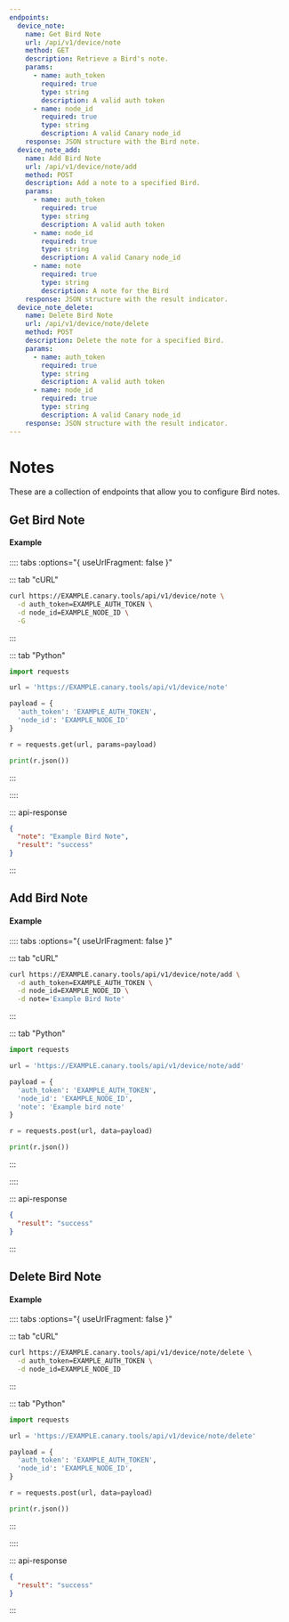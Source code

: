 ```yaml
---
endpoints:
  device_note:
    name: Get Bird Note
    url: /api/v1/device/note
    method: GET
    description: Retrieve a Bird's note.
    params:
      - name: auth_token
        required: true
        type: string
        description: A valid auth token
      - name: node_id
        required: true
        type: string
        description: A valid Canary node_id
    response: JSON structure with the Bird note.
  device_note_add:
    name: Add Bird Note
    url: /api/v1/device/note/add
    method: POST
    description: Add a note to a specified Bird.
    params:
      - name: auth_token
        required: true
        type: string
        description: A valid auth token
      - name: node_id
        required: true
        type: string
        description: A valid Canary node_id
      - name: note
        required: true
        type: string
        description: A note for the Bird
    response: JSON structure with the result indicator.
  device_note_delete:
    name: Delete Bird Note
    url: /api/v1/device/note/delete
    method: POST
    description: Delete the note for a specified Bird.
    params:
      - name: auth_token
        required: true
        type: string
        description: A valid auth token
      - name: node_id
        required: true
        type: string
        description: A valid Canary node_id
    response: JSON structure with the result indicator.
---
```


# Notes

These are a collection of endpoints that allow you to configure Bird notes.

<APIEndpoints :endpoints="$page.frontmatter.endpoints" :path="$page.regularPath"/>

## Get Bird Note

<APIDetails :endpoint="$page.frontmatter.endpoints.device_note"/>

#### Example

:::: tabs :options="{ useUrlFragment: false }"

::: tab "cURL"

``` bash
curl https://EXAMPLE.canary.tools/api/v1/device/note \
  -d auth_token=EXAMPLE_AUTH_TOKEN \
  -d node_id=EXAMPLE_NODE_ID \
  -G
```

:::


::: tab "Python"

``` python
import requests

url = 'https://EXAMPLE.canary.tools/api/v1/device/note'

payload = {
  'auth_token': 'EXAMPLE_AUTH_TOKEN',
  'node_id': 'EXAMPLE_NODE_ID'
}

r = requests.get(url, params=payload)

print(r.json())
```

:::

::::


::: api-response
```json
{
  "note": "Example Bird Note",
  "result": "success"
}
```
:::

## Add Bird Note

<APIDetails :endpoint="$page.frontmatter.endpoints.device_note_add"/>

#### Example

:::: tabs :options="{ useUrlFragment: false }"

::: tab "cURL"

``` bash
curl https://EXAMPLE.canary.tools/api/v1/device/note/add \
  -d auth_token=EXAMPLE_AUTH_TOKEN \
  -d node_id=EXAMPLE_NODE_ID \
  -d note='Example Bird Note'
```

:::


::: tab "Python"

``` python
import requests

url = 'https://EXAMPLE.canary.tools/api/v1/device/note/add'

payload = {
  'auth_token': 'EXAMPLE_AUTH_TOKEN',
  'node_id': 'EXAMPLE_NODE_ID',
  'note': 'Example bird note'
}

r = requests.post(url, data=payload)

print(r.json())
```

:::

::::


::: api-response
```json
{
  "result": "success"
}
```
:::

## Delete Bird Note

<APIDetails :endpoint="$page.frontmatter.endpoints.device_note_delete"/>

#### Example

:::: tabs :options="{ useUrlFragment: false }"

::: tab "cURL"

``` bash
curl https://EXAMPLE.canary.tools/api/v1/device/note/delete \
  -d auth_token=EXAMPLE_AUTH_TOKEN \
  -d node_id=EXAMPLE_NODE_ID
```

:::


::: tab "Python"

``` python
import requests

url = 'https://EXAMPLE.canary.tools/api/v1/device/note/delete'

payload = {
  'auth_token': 'EXAMPLE_AUTH_TOKEN',
  'node_id': 'EXAMPLE_NODE_ID',
}

r = requests.post(url, data=payload)

print(r.json())
```

:::

::::


::: api-response
```json
{
  "result": "success"
}
```
:::